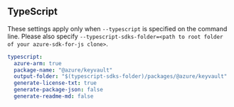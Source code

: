 ## TypeScript

These settings apply only when `--typescript` is specified on the command line.
Please also specify `--typescript-sdks-folder=<path to root folder of your azure-sdk-for-js clone>`.

``` yaml $(typescript)
typescript:
  azure-arm: true
  package-name: "@azure/keyvault"
  output-folder: "$(typescript-sdks-folder)/packages/@azure/keyvault"
  generate-license-txt: true
  generate-package-json: false
  generate-readme-md: false
```
